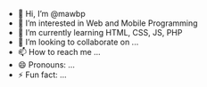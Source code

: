 - 👋 Hi, I’m @mawbp
- 👀 I’m interested in Web and Mobile Programming
- 🌱 I’m currently learning HTML, CSS, JS, PHP
- 💞️ I’m looking to collaborate on ...
- 📫 How to reach me ...
- 😄 Pronouns: ...
- ⚡ Fun fact: ...

<!---
mawbp/mawbp is a ✨ special ✨ repository because its `README.md` (this file) appears on your GitHub profile.
You can click the Preview link to take a look at your changes.
--->
